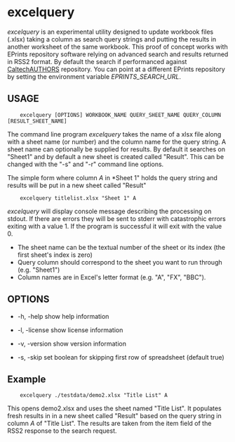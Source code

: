 
# excelquery

*excelquery* is an experimental utility designed to update workbook files (.xlsx) taking a column as search query strings and 
putting the results in another worksheet of the same workbook. This proof of concept works with EPrints repository 
software relying on advanced search and results returned in RSS2 format. By default the search if performanced against
[CaltechAUTHORS](https://authors.library.caltech.edu) repository. You can point at a different EPrints repository by
setting the environment variable *EPRINTS_SEARCH_URL*.

## USAGE

```shell
    excelquery [OPTIONS] WORKBOOK_NAME QUERY_SHEET_NAME QUERY_COLUMN [RESULT_SHEET_NAME]
```

The command line program *excelquery* takes the name of a xlsx file along with a sheet name (or number) and the column name 
for the query string. A sheet name can optionally be supplied for results.  By default it searches on "Sheet1" and by 
default a new sheet is created called "Result". This can be changed with the "-s" and "-r" command line options.

The simple form where column *A* in *Sheet 1" holds the query string and results will be put in a new sheet called "Result" 

```shell
    excelquery titlelist.xlsx "Sheet 1" A 
```

*excelquery* will display console message describing the processing on stdout. If there are errors they will be sent to 
stderr with catastrophic errors exiting with a value 1. If the program is successful it will exit with the value 0.

+ The sheet name can be the textual number of the sheet or its index (the first sheet's index is zero)
+ Query column should correspond to the sheet you want to run through (e.g. "Sheet1")
+ Column names are in Excel's letter format (e.g. "A", "FX", "BBC").

## OPTIONS

+ -h, -help   show help information
+ -l, -license    show license information
+ -v, -version    show version information

+ -s, -skip   set boolean for skipping first row of spreadsheet (default true)


## Example

```shell
    excelquery ./testdata/demo2.xlsx "Title List" A
```

This opens demo2.xlsx and uses the sheet named "Title List". It populates fresh results in in a new sheet called "Result" based on the 
query string in column *A* of "Title List". The results are taken from the item field of the RSS2 
response to the search request.


